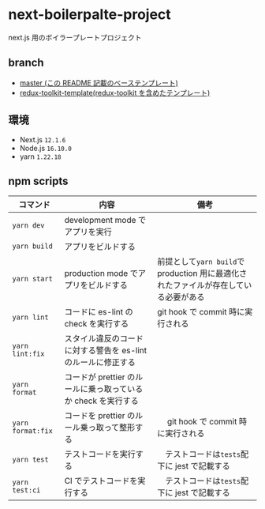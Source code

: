 # next-boilerpalte-project

next.js 用のボイラープレートプロジェクト

## branch

- [master (この README 記載のベーステンプレート)](https://github.com/hanzzoo/next-boilerpalte-project)
- [redux-toolkit-template(redux-toolkit を含めたテンプレート)](https://github.com/hanzzoo/next-boilerpalte-project/tree/redux-toolkit-template)

## 環境

- Next.js `12.1.6`
- Node.js `16.10.0`
- yarn `1.22.18`

## npm scripts

| コマンド          | 内容                                                          | 備考                                                                                 |
| ----------------- | ------------------------------------------------------------- | ------------------------------------------------------------------------------------ |
| `yarn dev`        | development mode でアプリを実行                               | 　                                                                                   |
| `yarn build`      | アプリをビルドする                                            |                                                                                      |
| `yarn start`      | production mode でアプリをビルドする                          | 前提として`yarn build`で production 用に最適化されたファイルが存在している必要がある |
| `yarn lint`       | コードに es-lint の check を実行する                          | git hook で commit 時に実行される                                                    |
| `yarn lint:fix`   | スタイル違反のコードに対する警告を es-lint のルールに修正する |                                                                                      |
| `yarn format`     | コードが prettier のルールに乗っ取っているか check を実行する |                                                                                      |
| `yarn format:fix` | コードを prettier のルール乗っ取って整形する                  | 　 git hook で commit 時に実行される                                                 |
| `yarn test`       | テストコードを実行する                                        | 　テストコードは`tests`配下に jest で記載する                                        |
| `yarn test:ci`    | CI でテストコードを実行する                                   | 　テストコードは`tests`配下に jest で記載する                                        |
